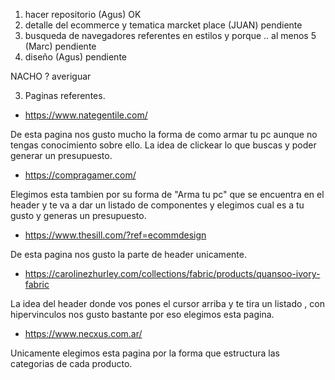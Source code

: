
1) hacer repositorio (Agus) OK
2) detalle del ecommerce y tematica marcket place (JUAN) pendiente
3) busqueda de navegadores referentes en estilos y porque .. al menos 5 (Marc) pendiente
4) diseño (Agus) pendiente

NACHO ? averiguar


3) Paginas referentes. 

- https://www.nategentile.com/

De esta pagina nos gusto mucho la forma de como armar tu pc aunque no tengas conocimiento sobre ello. La idea de clickear lo que buscas y poder generar un presupuesto.

- https://compragamer.com/

Elegimos esta tambien por su forma de "Arma tu pc" que se encuentra en el header y te va a dar un listado de componentes y elegimos cual es a tu gusto y generas un presupuesto.

- https://www.thesill.com/?ref=ecommdesign

De esta pagina nos gusto la parte de header unicamente.

- https://carolinezhurley.com/collections/fabric/products/quansoo-ivory-fabric

La idea del header donde vos pones el cursor arriba y te tira un listado , con hipervinculos nos gusto bastante por eso elegimos esta pagina.

- https://www.necxus.com.ar/

Unicamente elegimos esta pagina por la forma que estructura las categorias de cada producto.